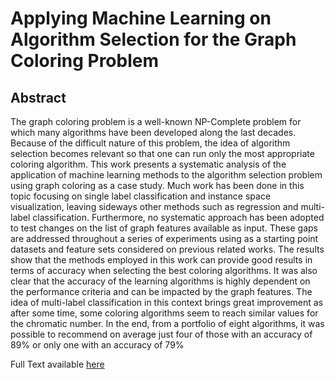 # Applying Machine Learning on Algorithm Selection for the Graph Coloring Problem

## Abstract
The graph coloring problem is a well-known NP-Complete problem for which many algorithms have been developed along the last decades. Because of the difficult nature of this problem, the idea of algorithm selection becomes relevant so that one can run only the most appropriate coloring algorithm. This work presents a systematic analysis of the application of machine learning methods to the algorithm selection problem using graph coloring as a case study. Much work has been done in this topic focusing on single label classification and instance space visualization, leaving sideways other methods such as regression and multi-label classification. Furthermore, no systematic approach has been adopted to test changes on the list of graph features available as input. These gaps are addressed throughout a series of experiments using as a starting point datasets and feature sets considered on previous related works. The results show that the methods employed in this work can provide good results in terms of accuracy when selecting the best coloring algorithms. It was also clear that the accuracy of the learning algorithms is highly dependent on the performance criteria and can be impacted by the graph features. The idea of multi-label classification in this context brings great improvement as after some time, some coloring algorithms seem to reach similar values for the chromatic number. In the end, from a portfolio of eight algorithms, it was possible to recommend on average just four of those with an accuracy of 89% or only one with an accuracy of 79%

Full Text available [here](https://www.pesc.coppe.ufrj.br/uploadfile/publicacao/2605.pdf)
